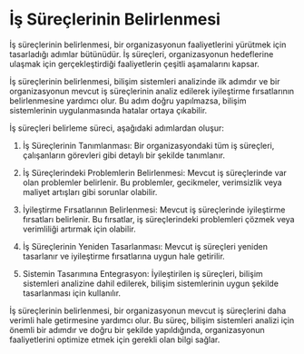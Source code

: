 # İş Süreçlerinin Belirlenmesi

İş süreçlerinin belirlenmesi, bir organizasyonun faaliyetlerini yürütmek için tasarladığı adımlar bütünüdür. İş süreçleri, organizasyonun hedeflerine ulaşmak için gerçekleştirdiği faaliyetlerin çeşitli aşamalarını kapsar.

İş süreçlerinin belirlenmesi, bilişim sistemleri analizinde ilk adımdır ve bir organizasyonun mevcut iş süreçlerinin analiz edilerek iyileştirme fırsatlarının belirlenmesine yardımcı olur. Bu adım doğru yapılmazsa, bilişim sistemlerinin uygulanmasında hatalar ortaya çıkabilir.

İş süreçleri belirleme süreci, aşağıdaki adımlardan oluşur:

1.  İş Süreçlerinin Tanımlanması: Bir organizasyondaki tüm iş süreçleri, çalışanların görevleri gibi detaylı bir şekilde tanımlanır.
    
2.  İş Süreçlerindeki Problemlerin Belirlenmesi: Mevcut iş süreçlerinde var olan problemler belirlenir. Bu problemler, gecikmeler, verimsizlik veya maliyet artışları gibi sorunlar olabilir.
    
3.  İyileştirme Fırsatlarının Belirlenmesi: Mevcut iş süreçlerinde iyileştirme fırsatları belirlenir. Bu fırsatlar, iş süreçlerindeki problemleri çözmek veya verimliliği artırmak için olabilir.
    
4.  İş Süreçlerinin Yeniden Tasarlanması: Mevcut iş süreçleri yeniden tasarlanır ve iyileştirme fırsatlarına uygun hale getirilir.
    
5.  Sistemin Tasarımına Entegrasyon: İyileştirilen iş süreçleri, bilişim sistemleri analizine dahil edilerek, bilişim sistemlerinin uygun şekilde tasarlanması için kullanılır.
    

İş süreçlerinin belirlenmesi, bir organizasyonun mevcut iş süreçlerini daha verimli hale getirmesine yardımcı olur. Bu süreç, bilişim sistemleri analizi için önemli bir adımdır ve doğru bir şekilde yapıldığında, organizasyonun faaliyetlerini optimize etmek için gerekli olan bilgi sağlar.
